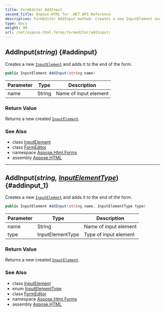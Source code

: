 ```yaml
---
title: FormEditor.AddInput
second_title: Aspose.HTML for .NET API Reference
description: FormEditor AddInput method. Creates a new InputElement and adds it to the end of the form
type: docs
weight: 90
url: /net/aspose.html.forms/formeditor/addinput/
---
```

## AddInput(*string*) {#addinput}

Creates a new [`InputElement`](../../inputelement/) and adds it to the end of the form.

```csharp
public InputElement AddInput(string name)
```

| Parameter | Type | Description |
| --- | --- | --- |
| name | String | Name of input element |

### Return Value

Returns a new created [`InputElement`](../../inputelement/).

### See Also

* class [InputElement](../../inputelement/)
* class [FormEditor](../)
* namespace [Aspose.Html.Forms](../../../aspose.html.forms/)
* assembly [Aspose.HTML](../../../)

---

## AddInput(*string, [InputElementType](../../inputelementtype/)*) {#addinput_1}

Creates a new [`InputElement`](../../inputelement/) and adds it to the end of the form.

```csharp
public InputElement AddInput(string name, InputElementType type)
```

| Parameter | Type | Description |
| --- | --- | --- |
| name | String | Name of input element |
| type | InputElementType | Type of input element |

### Return Value

Returns a new created [`InputElement`](../../inputelement/).

### See Also

* class [InputElement](../../inputelement/)
* enum [InputElementType](../../inputelementtype/)
* class [FormEditor](../)
* namespace [Aspose.Html.Forms](../../../aspose.html.forms/)
* assembly [Aspose.HTML](../../../)
